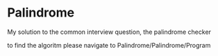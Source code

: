 # Palindrome
My solution to the common interview question, the palindrome checker

to find the algoritm please navigate to Palindrome/Palindrome/Program 
